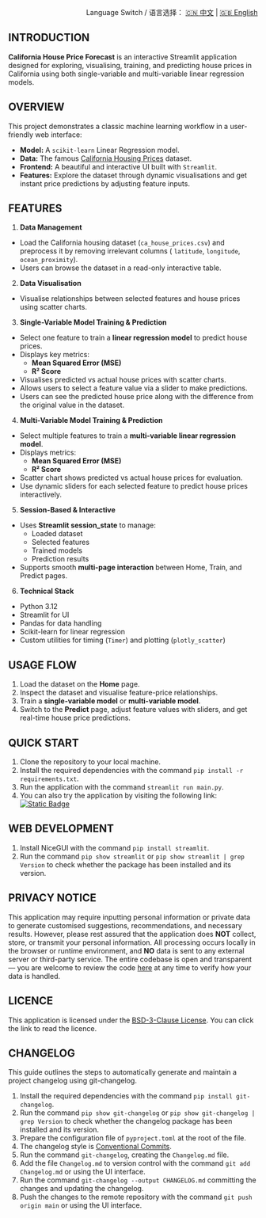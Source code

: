 <p align="right">
  Language Switch / 语言选择：
  <a href="./README.zh-CN.md">🇨🇳 中文</a> | <a href="./README.md">🇬🇧 English</a>
</p>

**INTRODUCTION**
---

**California House Price Forecast** is an interactive Streamlit application designed for exploring, visualising,
training, and predicting house prices in California using both single-variable and multi-variable linear regression
models.

**OVERVIEW**
---
This project demonstrates a classic machine learning workflow in a user-friendly web interface:

+ **Model:** A `scikit-learn` Linear Regression model.
+ **Data:** The famous [California Housing Prices](https://www.kaggle.com/datasets/camnugent/california-housing-prices)
  dataset.
+ **Frontend:** A beautiful and interactive UI built with `Streamlit`.
+ **Features:** Explore the dataset through dynamic visualisations and get instant price predictions by adjusting
  feature inputs.

**FEATURES**
---

1. **Data Management**

+ Load the California housing dataset (`ca_house_prices.csv`) and preprocess it by removing irrelevant columns (
  `latitude`, `longitude`, `ocean_proximity`).
+ Users can browse the dataset in a read-only interactive table.

2. **Data Visualisation**

+ Visualise relationships between selected features and house prices using scatter charts.

3. **Single-Variable Model Training & Prediction**

+ Select one feature to train a **linear regression model** to predict house prices.
+ Displays key metrics:
    - **Mean Squared Error (MSE)**
    - **R² Score**
+ Visualises predicted vs actual house prices with scatter charts.
+ Allows users to select a feature value via a slider to make predictions.
+ Users can see the predicted house price along with the difference from the original value in the dataset.

4. **Multi-Variable Model Training & Prediction**

+ Select multiple features to train a **multi-variable linear regression model**.
+ Displays metrics:
    - **Mean Squared Error (MSE)**
    - **R² Score**
+ Scatter chart shows predicted vs actual house prices for evaluation.
+ Use dynamic sliders for each selected feature to predict house prices interactively.

5. **Session-Based & Interactive**

+ Uses **Streamlit session_state** to manage:
    - Loaded dataset
    - Selected features
    - Trained models
    - Prediction results
+ Supports smooth **multi-page interaction** between Home, Train, and Predict pages.

6. **Technical Stack**

+ Python 3.12
+ Streamlit for UI
+ Pandas for data handling
+ Scikit-learn for linear regression
+ Custom utilities for timing (`Timer`) and plotting (`plotly_scatter`)

**USAGE FLOW**
---

1. Load the dataset on the **Home** page.
2. Inspect the dataset and visualise feature-price relationships.
3. Train a **single-variable model** or **multi-variable model**.
4. Switch to the **Predict** page, adjust feature values with sliders, and get real-time house price predictions.

**QUICK START**
---

1. Clone the repository to your local machine.
2. Install the required dependencies with the command `pip install -r requirements.txt`.
3. Run the application with the command `streamlit run main.py`.
4. You can also try the application by visiting the following
   link:  
   [![Static Badge](https://img.shields.io/badge/Open%20in%20Streamlit-Daochashao-red?style=for-the-badge&logo=streamlit&labelColor=white)](https://ca-p-pre.streamlit.app/)

**WEB DEVELOPMENT**
---

1. Install NiceGUI with the command `pip install streamlit`.
2. Run the command `pip show streamlit` or `pip show streamlit | grep Version` to check whether the package has been
   installed and its version.

**PRIVACY NOTICE**
---
This application may require inputting personal information or private data to generate customised suggestions,
recommendations, and necessary results. However, please rest assured that the application does **NOT** collect, store,
or transmit your personal information. All processing occurs locally in the browser or runtime environment, and **NO**
data is sent to any external server or third-party service. The entire codebase is open and transparent — you are
welcome to review the code [here](./) at any time to verify how your data is handled.

**LICENCE**
---
This application is licensed under the [BSD-3-Clause License](LICENSE). You can click the link to read the licence.

**CHANGELOG**
---
This guide outlines the steps to automatically generate and maintain a project changelog using git-changelog.

1. Install the required dependencies with the command `pip install git-changelog`.
2. Run the command `pip show git-changelog` or `pip show git-changelog | grep Version` to check whether the changelog
   package has been installed and its version.
3. Prepare the configuration file of `pyproject.toml` at the root of the file.
4. The changelog style is [Conventional Commits](https://www.conventionalcommits.org/en/v1.0.0/).
5. Run the command `git-changelog`, creating the `Changelog.md` file.
6. Add the file `Changelog.md` to version control with the command `git add Changelog.md` or using the UI interface.
7. Run the command `git-changelog --output CHANGELOG.md` committing the changes and updating the changelog.
8. Push the changes to the remote repository with the command `git push origin main` or using the UI interface.
